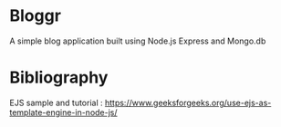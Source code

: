 # Bloggr
A simple blog application built using Node.js Express and Mongo.db

# Bibliography

EJS sample and tutorial : https://www.geeksforgeeks.org/use-ejs-as-template-engine-in-node-js/
